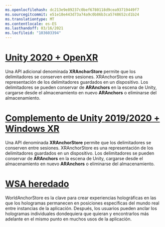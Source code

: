 ```yaml
---
ms.openlocfilehash: dc213e9e89237c0bef6780118d9cea93719449f7
ms.sourcegitcommit: e51e18e443d73a74a9c0b86b3ca5748652cd1b24
ms.translationtype: MT
ms.contentlocale: es-ES
ms.lasthandoff: 03/16/2021
ms.locfileid: "103603394"
---
```

# <a name="unity-2020--openxr"></a>[Unity 2020 + OpenXR](#tab/openxr)

Una API adicional denominada **XRAnchorStore** permite que los delimitadores se conserven entre sesiones. XRAnchorStore es una representación de los delimitadores guardados en un dispositivo. Los delimitadores se pueden conservar de **ARAnchors** en la escena de Unity, cargarse desde el almacenamiento en nuevo **ARAnchors** o eliminarse del almacenamiento.

# <a name="unity-20192020--windows-xr-plugin"></a>[Complemento de Unity 2019/2020 + Windows XR](#tab/winxr)

Una API denominada **XRAnchorStore** permite que los delimitadores se conserven entre sesiones. XRAnchorStore es una representación de los delimitadores guardados en un dispositivo. Los delimitadores se pueden conservar de **ARAnchors** en la escena de Unity, cargarse desde el almacenamiento en nuevo **ARAnchors** o eliminarse del almacenamiento.

# <a name="legacy-wsa"></a>[WSA heredado](#tab/wsa)

WorldAnchorStore es la clave para crear experiencias holográficas en las que los hologramas permanecen en posiciones específicas del mundo real entre instancias de la aplicación. Después, los usuarios pueden anclar los hologramas individuales dondequiera que quieran y encontrarlos más adelante en el mismo punto en muchos usos de la aplicación.

